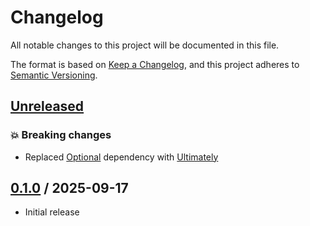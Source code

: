 # Changelog

All notable changes to this project will be documented in this file.

The format is based on [Keep a Changelog](https://keepachangelog.com/en/1.0.0/),
and this project adheres to [Semantic Versioning](https://semver.org/spec/v2.0.0.html).

## [Unreleased]
### 💥 Breaking changes
- Replaced [Optional](https://github.com/nlkl/Optional) dependency with [Ultimately](https://github.com/silkfire/ultimately) 



## [0.1.0] / 2025-09-17
- Initial release

[Unreleased]: https://github.com/candoumbe/DataAccess/compare/0.1.0...HEAD
[0.1.0]: https://github.com/candoumbe/DataAccess/tree/0.1.0